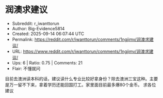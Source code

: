 # 润澳求建议

- Subreddit: r_iwanttorun
- Author: Big-Evidence5814
- Created: 2025-09-14 06:07:44 UTC
- Permalink: https://reddit.com/r/iwanttorun/comments/1ngjimv/润澳求建议/
- URL: https://www.reddit.com/r/iwanttorun/comments/1ngjimv/润澳求建议/
- Ups: 6 | Ratio: 0.75 | Comments: 21
- Flair: 不懂就问


目前去澳洲读本科的话，建议读什么专业比较好拿身份？除去澳洲三宝这种。主要是万一留不下来，拿着学历还能回国打工。家里面目前最多爆80个金币。
求各位建议


